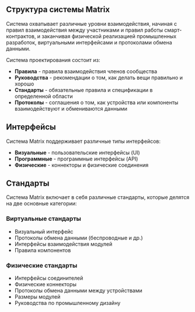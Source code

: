 

## Структура системы Matrix

Система охватывает различные уровни взаимодействия, начиная с правил взаимодействия между участниками и правил работы смарт-контрактов, и заканчивая физической реализацией промышленных разработок, виртуальными интерфейсами и протоколами обмена данными.

Система проектирования состоит из:
- **Правила** - правила взаимодействия членов сообщества
- **Руководства** - рекомендации о том, как делать вещи правильно и хорошо
- **Стандарты** - обязательные правила и спецификации в определенной области
- **Протоколы** - соглашения о том, как устройства или компоненты взаимодействуют и обмениваются данными

## Интерфейсы

Система Matrix поддерживает различные типы интерфейсов:
- **Визуальные** - пользовательские интерфейсы (UI)
- **Программные** - программные интерфейсы (API)
- **Физические** - коннекторы и физические соединения


## Стандарты

Система Matrix включает в себя различные стандарты, которые делятся на две основные категории:

### Виртуальные стандарты
- Визуальный интерфейс
- Протоколы обмена данными (беспроводные и др.)
- Интерфейсы взаимодействия модулей
- Правила компонентов

### Физические стандарты
- Интерфейсы соединителей
- Физические коннекторы
- Протоколы обмена данными между устройствами
- Размеры модулей
- Руководства по промышленному дизайну
